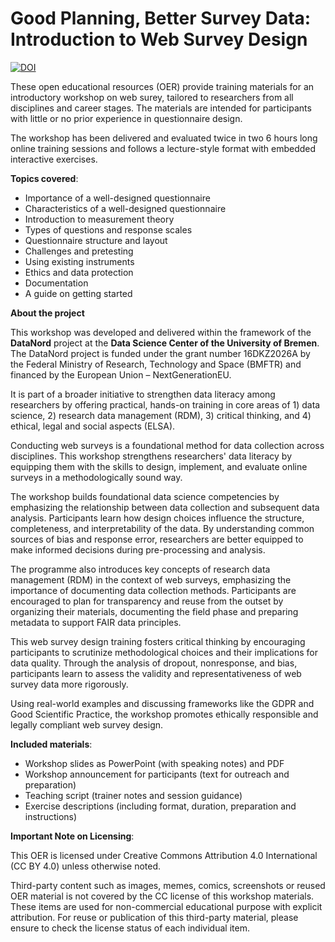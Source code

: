 # Good Planning, Better Survey Data: Introduction to Web Survey Design

[![DOI](https://zenodo.org/badge/1076767222.svg)](https://doi.org/10.5281/zenodo.17366460)

These open educational resources (OER) provide training materials for an introductory workshop on web surey, tailored to researchers from all disciplines and career stages. The materials are intended for participants with little or no prior experience in questionnaire design.

The workshop has been delivered and evaluated twice in two 6 hours long online training sessions and follows a lecture-style format with embedded interactive exercises.

**Topics covered**:

* Importance of a well-designed questionnaire
* Characteristics of a well-designed questionnaire
* Introduction to measurement theory
* Types of questions and response scales
* Questionnaire structure and layout
* Challenges and pretesting
* Using existing instruments
* Ethics and data protection
* Documentation
* A guide on getting started

**About the project**

This workshop was developed and delivered within the framework of the **DataNord** project at the **Data Science Center of the University of Bremen**. The DataNord project is funded under the grant number 16DKZ2026A by the Federal Ministry of Research, Technology and Space (BMFTR) and financed by the European Union – NextGenerationEU.

It is part of a broader initiative to strengthen data literacy among researchers by offering practical, hands-on training in core areas of 1) data science, 2) research data management (RDM), 3) critical thinking, and 4) ethical, legal and social aspects (ELSA).



Conducting web surveys is a foundational method for data collection across disciplines. This workshop strengthens researchers' data literacy by equipping them with the skills to design, implement, and evaluate online surveys in a methodologically sound way.

The workshop builds foundational data science competencies by emphasizing the relationship between data collection and subsequent data analysis. Participants learn how design choices influence the structure, completeness, and interpretability of the data. By understanding common sources of bias and response error, researchers are better equipped to make informed decisions during pre-processing and analysis.

The programme also introduces key concepts of research data management (RDM) in the context of web surveys, emphasizing the importance of documenting data collection methods. Participants are encouraged to plan for transparency and reuse from the outset by organizing their materials, documenting the field phase and preparing metadata to support FAIR data principles.

This web survey design training fosters critical thinking by encouraging participants to scrutinize methodological choices and their implications for data quality. Through the analysis of dropout, nonresponse, and bias, participants learn to assess the validity and representativeness of web survey data more rigorously.

Using real-world examples and discussing frameworks like the GDPR and Good Scientific Practice, the workshop promotes ethically responsible and legally compliant web survey design.



**Included materials**:

* Workshop slides as PowerPoint (with speaking notes) and PDF
* Workshop announcement for participants (text for outreach and preparation)
* Teaching script (trainer notes and session guidance)
* Exercise descriptions (including format, duration, preparation and instructions)



**Important Note on Licensing**:

This OER is licensed under Creative Commons Attribution 4.0 International (CC BY 4.0) unless otherwise noted.

Third-party content such as images, memes, comics, screenshots or reused OER material is not covered by the CC license of this workshop materials. These items are used for non-commercial educational purpose with explicit attribution. For reuse or publication of this third-party material, please ensure to check the license status of each individual item.

